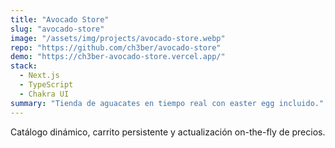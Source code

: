 ```yaml
---
title: "Avocado Store"
slug: "avocado-store"
image: "/assets/img/projects/avocado-store.webp"
repo: "https://github.com/ch3ber/avocado-store"
demo: "https://ch3ber-avocado-store.vercel.app/"
stack:
  - Next.js
  - TypeScript
  - Chakra UI
summary: "Tienda de aguacates en tiempo real con easter egg incluido."
---
```


Catálogo dinámico, carrito persistente y actualización on-the-fly de precios.
